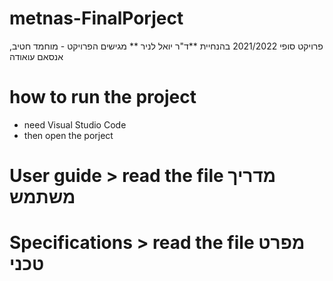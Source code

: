 # metnas-FinalPorject
פרויקט סופי 2021/2022 בהנחיית **ד"ר יואל לניר **
מגישים הפרויקט - מוחמד חטיב, אנסאם עואודה 
# how to run the project 
* need Visual Studio Code
* then open the porject 



# User guide > read the file מדריך משתמש

# Specifications > read the file מפרט טכני

